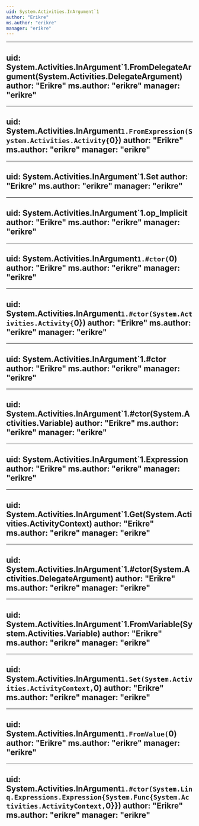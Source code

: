 ```yaml
---
uid: System.Activities.InArgument`1
author: "Erikre"
ms.author: "erikre"
manager: "erikre"
---
```


---
uid: System.Activities.InArgument`1.FromDelegateArgument(System.Activities.DelegateArgument)
author: "Erikre"
ms.author: "erikre"
manager: "erikre"
---

---
uid: System.Activities.InArgument`1.FromExpression(System.Activities.Activity{`0})
author: "Erikre"
ms.author: "erikre"
manager: "erikre"
---

---
uid: System.Activities.InArgument`1.Set
author: "Erikre"
ms.author: "erikre"
manager: "erikre"
---

---
uid: System.Activities.InArgument`1.op_Implicit
author: "Erikre"
ms.author: "erikre"
manager: "erikre"
---

---
uid: System.Activities.InArgument`1.#ctor(`0)
author: "Erikre"
ms.author: "erikre"
manager: "erikre"
---

---
uid: System.Activities.InArgument`1.#ctor(System.Activities.Activity{`0})
author: "Erikre"
ms.author: "erikre"
manager: "erikre"
---

---
uid: System.Activities.InArgument`1.#ctor
author: "Erikre"
ms.author: "erikre"
manager: "erikre"
---

---
uid: System.Activities.InArgument`1.#ctor(System.Activities.Variable)
author: "Erikre"
ms.author: "erikre"
manager: "erikre"
---

---
uid: System.Activities.InArgument`1.Expression
author: "Erikre"
ms.author: "erikre"
manager: "erikre"
---

---
uid: System.Activities.InArgument`1.Get(System.Activities.ActivityContext)
author: "Erikre"
ms.author: "erikre"
manager: "erikre"
---

---
uid: System.Activities.InArgument`1.#ctor(System.Activities.DelegateArgument)
author: "Erikre"
ms.author: "erikre"
manager: "erikre"
---

---
uid: System.Activities.InArgument`1.FromVariable(System.Activities.Variable)
author: "Erikre"
ms.author: "erikre"
manager: "erikre"
---

---
uid: System.Activities.InArgument`1.Set(System.Activities.ActivityContext,`0)
author: "Erikre"
ms.author: "erikre"
manager: "erikre"
---

---
uid: System.Activities.InArgument`1.FromValue(`0)
author: "Erikre"
ms.author: "erikre"
manager: "erikre"
---

---
uid: System.Activities.InArgument`1.#ctor(System.Linq.Expressions.Expression{System.Func{System.Activities.ActivityContext,`0}})
author: "Erikre"
ms.author: "erikre"
manager: "erikre"
---
